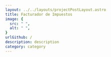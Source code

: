 ```yaml
---
layout: ../../layouts/projectPostLayout.astro
title: Facturador de Impuestos
image: {
  src: " ",
  alt: " ",
}
urlGithub: /
description: description
category: category
---
```

